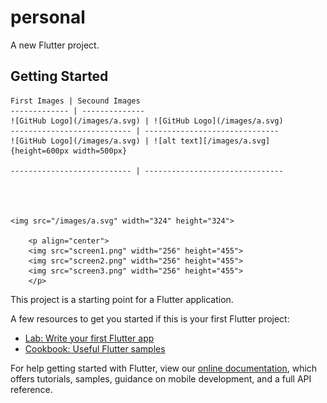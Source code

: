# personal

A new Flutter project.

## Getting Started

    First Images | Secound Images
    ------------- | --------------
    ![GitHub Logo](/images/a.svg) | ![GitHub Logo](/images/a.svg)
    --------------------------- | ------------------------------
    ![GitHub Logo](/images/a.svg) | ![alt text][/images/a.svg]{height=600px width=500px}

    --------------------------- | -------------------------------




    <img src="/images/a.svg" width="324" height="324">

        <p align="center">
        <img src="screen1.png" width="256" height="455">
        <img src="screen2.png" width="256" height="455">
        <img src="screen3.png" width="256" height="455">
        </p>

This project is a starting point for a Flutter application.

A few resources to get you started if this is your first Flutter project:

- [Lab: Write your first Flutter app](https://flutter.dev/docs/get-started/codelab)
- [Cookbook: Useful Flutter samples](https://flutter.dev/docs/cookbook)

For help getting started with Flutter, view our
[online documentation](https://flutter.dev/docs), which offers tutorials,
samples, guidance on mobile development, and a full API reference.
